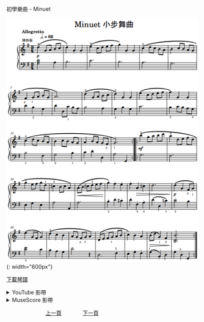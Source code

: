 ﻿---
---
初學樂曲 - Minuet

![Minuet](/assets/Piano/B-Minuet.png){: width="600px"}

<a href="/assets/Piano/B-Minuet.pdf" target="_blank">下載琴譜</a>

<details>
  <summary>YouTube 影帶</summary>
<ol>
<iframe width="560" height="315" src="https://www.youtube.com/embed/WQR8uVktMfg" title="生日快樂 - 吳老師鋼琴教學" frameborder="0" allow="accelerometer; autoplay; clipboard-write; encrypted-media; gyroscope; picture-in-picture; web-share" allowfullscreen></iframe>

</ol>
</details>

<details>
  <summary>MuseScore 影帶</summary>
<ol>
<a href="https://musescore.com/user/65457238/scores/11041336?share=copy_link" target="_blank">Open to Play</a>
</ol>
</details>


&nbsp;&nbsp;&nbsp;&nbsp;&nbsp;&nbsp;&nbsp;&nbsp;&nbsp;&nbsp;&nbsp;&nbsp;
&nbsp;&nbsp;&nbsp;&nbsp;&nbsp;&nbsp;&nbsp;&nbsp;&nbsp;&nbsp;&nbsp;&nbsp;
[上一頁](B-EdelWeiss)
&nbsp;&nbsp;&nbsp;&nbsp;&nbsp;&nbsp;&nbsp;&nbsp;&nbsp;&nbsp;&nbsp;&nbsp;
[下一頁](B-Romance)









